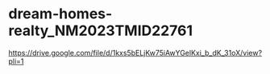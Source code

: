 # dream-homes-realty_NM2023TMID22761
https://drive.google.com/file/d/1kxs5bELjKw75iAwYGelKxi_b_dK_31oX/view?pli=1
